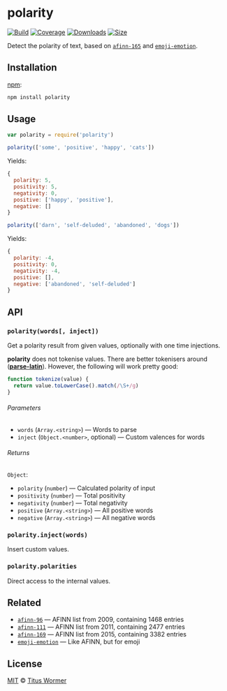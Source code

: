# polarity

[![Build][build-badge]][build]
[![Coverage][coverage-badge]][coverage]
[![Downloads][downloads-badge]][downloads]
[![Size][size-badge]][size]

Detect the polarity of text, based on [`afinn-165`][afinn] and
[`emoji-emotion`][emoji].

## Installation

[npm][]:

```bash
npm install polarity
```

## Usage

```js
var polarity = require('polarity')

polarity(['some', 'positive', 'happy', 'cats'])
```

Yields:

```js
{
  polarity: 5,
  positivity: 5,
  negativity: 0,
  positive: ['happy', 'positive'],
  negative: []
}
```

```js
polarity(['darn', 'self-deluded', 'abandoned', 'dogs'])
```

Yields:

```js
{
  polarity: -4,
  positivity: 0,
  negativity: -4,
  positive: [],
  negative: ['abandoned', 'self-deluded']
}
```

## API

### `polarity(words[, inject])`

Get a polarity result from given values, optionally with one time injections.

**polarity** does not tokenise values.  There are better tokenisers around
([**parse-latin**][latin]).  However, the following will work pretty good:

```js
function tokenize(value) {
  return value.toLowerCase().match(/\S+/g)
}
```

###### Parameters

*   `words` (`Array.<string>`) — Words to parse
*   `inject` (`Object.<number>`, optional) — Custom valences for words

###### Returns

`Object`:

*   `polarity` (`number`) — Calculated polarity of input
*   `positivity` (`number`) — Total positivity
*   `negativity` (`number`) — Total negativity
*   `positive` (`Array.<string>`) — All positive words
*   `negative` (`Array.<string>`) — All negative words

### `polarity.inject(words)`

Insert custom values.

### `polarity.polarities`

Direct access to the internal values.

## Related

*   [`afinn-96`](https://github.com/words/afinn-96)
    — AFINN list from 2009, containing 1468 entries
*   [`afinn-111`](https://github.com/words/afinn-111)
    — AFINN list from 2011, containing 2477 entries
*   [`afinn-169`](https://github.com/words/afinn-169)
    — AFINN list from 2015, containing 3382 entries
*   [`emoji-emotion`](https://github.com/words/emoji-emotion)
    — Like AFINN, but for emoji

## License

[MIT][license] © [Titus Wormer][author]

<!-- Definitions -->

[build-badge]: https://img.shields.io/travis/words/polarity.svg

[build]: https://travis-ci.org/words/polarity

[coverage-badge]: https://img.shields.io/codecov/c/github/words/polarity.svg

[coverage]: https://codecov.io/github/words/polarity

[downloads-badge]: https://img.shields.io/npm/dm/polarity.svg

[downloads]: https://www.npmjs.com/package/polarity

[size-badge]: https://img.shields.io/bundlephobia/minzip/polarity.svg

[size]: https://bundlephobia.com/result?p=polarity

[npm]: https://docs.npmjs.com/cli/install

[license]: license

[author]: http://wooorm.com

[afinn]: https://github.com/words/afinn-165

[emoji]: https://github.com/words/emoji-emotion

[latin]: https://github.com/wooorm/parse-latin
